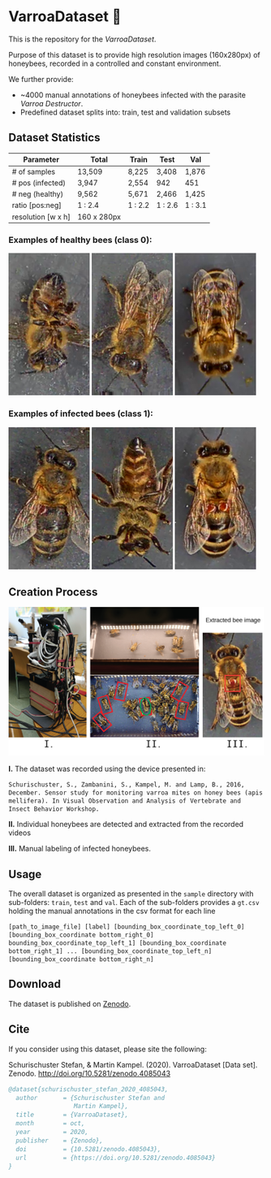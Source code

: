 # VarroaDataset 🐝

This is the repository for the *VarroaDataset*.

Purpose of this dataset is to provide high resolution images (160x280px) of honeybees, recorded in a controlled and constant environment.

We further provide:

* ~4000 manual annotations of honeybees infected with the parasite *Varroa Destructor*.
* Predefined dataset splits into: train, test and validation subsets

## Dataset Statistics

Parameter | Total | Train | Test | Val  
|----|---|---|---|---|
\# of samples           | 13,509    | 8,225  | 3,408  |  1,876   |
\# pos (infected)       | 3,947     | 2,554  | 942  |  451   |
\# neg (healthy)        | 9,562    | 5,671  | 2,466  | 1,425  |  
ratio [pos:neg]         | 1 : 2.4    | 1 : 2.2  | 1 : 2.6  | 1 : 3.1    |
resolution [w x h]      |  160 x 280px |  |  |  

### Examples of healthy bees (class 0):

![healthy bee](samples/train/2017-08-28_09-30-00-1_500_dirty_glass/2017-08-28_09-30-00-1_500_dirty_glass.mp4-bee_id_6695-15-1.png)
![healthy bee](samples/train/2017-08-28_09-30-00-1_500_dirty_glass/2017-08-28_09-30-00-1_500_dirty_glass.mp4-bee_id_6697-30-1.png)
![healthy bee](samples/test/2017-09-01_10-54-26/2017-09-01_10-54-26.mp4-bee_id_7742-15-1.png)

### Examples of infected bees (class 1):

![infected bee](samples/train/2017-08-28_09-30-00-1_500_dirty_glass/2017-08-28_09-30-00-1_500_dirty_glass.mp4-bee_id_6696-15-1.png)
![infected bee](samples/train/2017-08-28_09-30-00-1_500_dirty_glass/2017-08-28_09-30-00-1_500_dirty_glass.mp4-bee_id_6698-165-1.png)
![infected bee](samples/test/2017-09-01_10-54-26/2017-09-01_10-54-26.mp4-bee_id_7741-15-1.png)

## Creation Process

![Dataset creation process](samples/dataset_creation_2.png)

**I.** The dataset was recorded using the device presented in:

```
Schurischuster, S., Zambanini, S., Kampel, M. and Lamp, B., 2016, December. Sensor study for monitoring varroa mites on honey bees (apis mellifera). In Visual Observation and Analysis of Vertebrate and Insect Behavior Workshop.
```

**II.**  Individual honeybees are detected and extracted from the recorded videos

**III.** Manual labeling of infected honeybees.

## Usage

The overall dataset is organized as presented in the `sample` directory with sub-folders: `train`, `test` and `val`.
Each of the sub-folders provides a `gt.csv` holding the manual annotations in the csv format for each line

```
[path_to_image_file] [label] [bounding_box_coordinate_top_left_0] [bounding_box_coordinate bottom_right_0] bounding_box_coordinate_top_left_1] [bounding_box_coordinate bottom_right_1] ... [bounding_box_coordinate_top_left_n] [bounding_box_coordinate bottom_right_n]
```

## Download

The dataset is published on [Zenodo](https://doi.org/10.5281/zenodo.4085044).

## Cite

If you consider using this dataset, please site the following:

Schurischuster Stefan, & Martin Kampel. (2020). VarroaDataset [Data set]. Zenodo. http://doi.org/10.5281/zenodo.4085043

```bibtex
@dataset{schurischuster_stefan_2020_4085043,
  author       = {Schurischuster Stefan and
                  Martin Kampel},
  title        = {VarroaDataset},
  month        = oct,
  year         = 2020,
  publisher    = {Zenodo},
  doi          = {10.5281/zenodo.4085043},
  url          = {https://doi.org/10.5281/zenodo.4085043}
}
```
